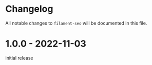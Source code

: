 # Changelog

All notable changes to `filament-seo` will be documented in this file.

# 1.0.0 - 2022-11-03

initial release

